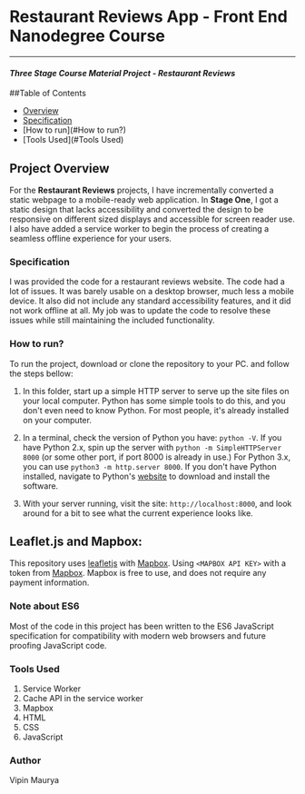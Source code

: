 # Restaurant Reviews App - Front End Nanodegree Course
---
#### _Three Stage Course Material Project - Restaurant Reviews_

##Table of Contents
* [Overview](#project%20overview)
* [Specification](#specification)
* [How to run](#How to run?)
* [Tools Used](#Tools Used)

## Project Overview

For the **Restaurant Reviews** projects, I have incrementally converted a static webpage to a mobile-ready web application. In **Stage One**, I got a static design that lacks accessibility and converted the design to be responsive on different sized displays and accessible for screen reader use. I also have added a service worker to begin the process of creating a seamless offline experience for your users.

### Specification

I was provided the code for a restaurant reviews website. The code had a lot of issues. It was barely usable on a desktop browser, much less a mobile device. It also did not include any standard accessibility features, and it did not work offline at all. My job was to update the code to resolve these issues while still maintaining the included functionality.

### How to run?

To run the project, download or clone the repository to your PC. and follow the steps bellow:

1. In this folder, start up a simple HTTP server to serve up the site files on your local computer. Python has some simple tools to do this, and you don't even need to know Python. For most people, it's already installed on your computer.

2. In a terminal, check the version of Python you have: `python -V`. If you have Python 2.x, spin up the server with `python -m SimpleHTTPServer 8000` (or some other port, if port 8000 is already in use.) For Python 3.x, you can use `python3 -m http.server 8000`. If you don't have Python installed, navigate to Python's [website](https://www.python.org/) to download and install the software.

3. With your server running, visit the site: `http://localhost:8000`, and look around for a bit to see what the current experience looks like.

## Leaflet.js and Mapbox:

This repository uses [leafletjs](https://leafletjs.com/) with [Mapbox](https://www.mapbox.com/). Using `<MAPBOX API KEY>` with a token from [Mapbox](https://www.mapbox.com/). Mapbox is free to use, and does not require any payment information.

### Note about ES6

Most of the code in this project has been written to the ES6 JavaScript specification for compatibility with modern web browsers and future proofing JavaScript code.

### Tools Used
1. Service Worker
2. Cache API in the service worker
3. Mapbox
4. HTML
5. CSS
6. JavaScript

### Author
Vipin Maurya
